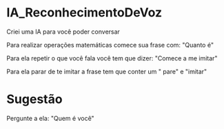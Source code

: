 # IA_ReconhecimentoDeVoz
Criei uma IA para você poder conversar

Para realizar operações matemáticas comece sua frase com: "Quanto é"

Para ela repetir o que você fala você tem que dizer: "Comece a me imitar"

Para ela parar de te imitar a frase tem que conter um " pare" e "imitar"

# Sugestão
Pergunte a ela: "Quem é você"
